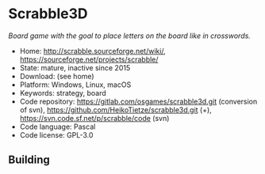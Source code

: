 # Scrabble3D

_Board game with the goal to place letters on the board like in crosswords._

- Home: http://scrabble.sourceforge.net/wiki/, https://sourceforge.net/projects/scrabble/
- State: mature, inactive since 2015 
- Download: (see home)
- Platform: Windows, Linux, macOS
- Keywords: strategy, board
- Code repository: https://gitlab.com/osgames/scrabble3d.git (conversion of svn), https://github.com/HeikoTietze/scrabble3d.git (+), https://svn.code.sf.net/p/scrabble/code (svn)
- Code language: Pascal
- Code license: GPL-3.0

## Building

